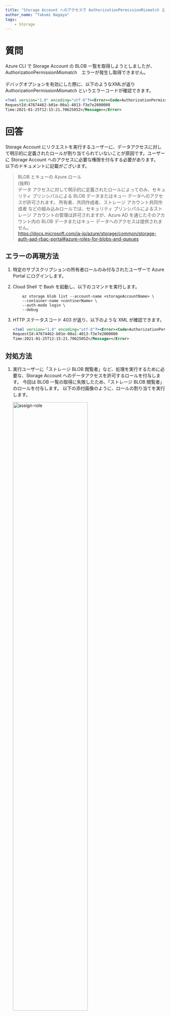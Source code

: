 ```yaml
---
title: "Storage Account へのアクセスで AuthorizationPermissionMismatch エラーが発生した場合の対処方法"
author_name: "Takumi Nagaya"
tags:
    - Storage
---
```


# 質問
Azure CLI で Storage Account の BLOB 一覧を取得しようとしましたが、AuthorizationPermissionMismatch　エラーが発生し取得できません。 <br><br>
デバッグオプションを有効にした際に、以下のようなXMLが返り AuthorizationPermissionMismatch というエラーコードが確認できます。

```xml
<?xml version="1.0" encoding="utf-8"?><Error><Code>AuthorizationPermissionMismatch</Code><Message>This request is not authorized to perform this operation using this permission.
RequestId:47674462-b01e-00a1-4013-f3e7e2000000
Time:2021-01-25T12:15:21.7062505Z</Message></Error>
```

# 回答
Storage Account にリクエストを実行するユーザーに、データアクセスに対して明示的に定義されたロールが割り当てられていないことが原因です。ユーザーに Storage Account へのアクセスに必要な権限を付与する必要があります。<br>
以下のドキュメントに記載がございます。

>
>BLOB とキューの Azure ロール  
(抜粋)  
データ アクセスに対して明示的に定義されたロールによってのみ、セキュリティ プリンシパルによる BLOB データまたはキュー データへのアクセスが許可されます。 所有者、共同作成者、ストレージ アカウント共同作成者 などの組み込みロールでは、セキュリティ プリンシパルによるストレージ アカウントの管理は許可されますが、Azure AD を通じたそのアカウント内の BLOB データまたはキュー データへのアクセスは提供されません。  
https://docs.microsoft.com/ja-jp/azure/storage/common/storage-auth-aad-rbac-portal#azure-roles-for-blobs-and-queues

## エラーの再現方法
1. 特定のサブスクリプションの所有者ロールのみ付与されたユーザーで Azure Portal にログインします。
2. Cloud Shell で Bash を起動し、以下のコマンドを実行します。

    ~~~
        az storage blob list --account-name <storageAccountName> \
        --container-name <continerName> \
        --auth-mode login \
        --debug
    ~~~

3. HTTP ステータスコード 403 が返り、以下のような XML が確認できます。

    ```xml
    <?xml version="1.0" encoding="utf-8"?><Error><Code>AuthorizationPermissionMismatch</Code><Message>This request is not authorized to perform this operation using this permission.
    RequestId:47674462-b01e-00a1-4013-f3e7e2000000
    Time:2021-01-25T12:15:21.7062505Z</Message></Error>
    ```

## 対処方法

1. 実行ユーザーに「ストレージ BLOB 閲覧者」など、処理を実行するために必要な、Storage Account へのデータアクセスを許可するロールを付与します。
   今回は BLOB 一覧の取得に失敗したため、「ストレージ BLOB 閲覧者」のロールを付与します。
   以下の添付画像のように、ロールの割り当てを実行します。

    <img alt="assign-role" src="{{site.baseurl}}/media/2021/01/2021-01-29-assign-role.png" width="70%">

2. 再度 Cloud Shell で Bash を起動し、再現時と同じ以下のコマンドを実行します。
   今度は成功して BLOB の一覧が取得できます。
   
   ~~~
       az storage blob list --account-name <storageAccountName> \
       --container-name <continerName> \
       --auth-mode login \
       --debug
   ~~~

## 関連した質問

### Q. 所有者ロールが付与されているユーザーは Azure Portal で BLOB 一覧を閲覧できました。なぜ CLI では権限エラーが発生するのでしょうか。

A. ロールに Microsoft.Storage/storageAccounts/listKeys/action が含まれている場合、そのロールが割り当てられているユーザーは、アカウント アクセス キーを使って共有キー認証を使用してストレージ アカウントのデータにアクセスできます。

所有者ロールでは、Microsoft.Storage/storageAccounts/listKeys/action が含まれており、アクセスキー認証が使用されるため、Azure Portal で BLOB 一覧を閲覧することができます。  
Azure Portal では以下の画像の通り、認証方法が既定でアクセスキーとなっています。

<img alt="auth-key" src="{{site.baseurl}}/media/2021/01/2021-01-29-auth-key.jpg" width="70%">

Azure Portal で 認証方法を「Azure AD のユーザーアカウント」に切り替えると所有者ロールのみが付与されている場合はエラーが発生します。

<img alt="auth-login" src="{{site.baseurl}}/media/2021/01/2021-01-29-auth-login.jpg" width="70%">

また、エラーの再現方法でご案内したコマンド内の、`--auth-mode` オプションで認証方法を切り替えることができます。<br>
`--auth-mode` の既定値が `key` (アクセスキー認証) のため、所有者ロールであれば、`--auth-mode` を省略すると、権限エラーが発生せず BLOB 一覧を取得することができます。


---

<br>

2021 年 1 月 29 日時点の内容となります。<br>
本記事の内容は予告なく変更される場合がございますので予めご了承ください。

<br>
<br>